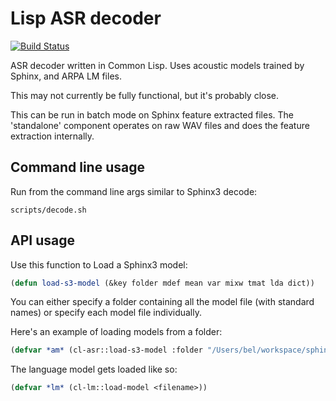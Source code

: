 Lisp ASR decoder
================
[![Build Status](https://travis-ci.org/belambert/cl-asr.svg?branch=main)](https://travis-ci.org/belambert/cl-asr)

ASR decoder written in Common Lisp.  Uses acoustic models trained by Sphinx, and
ARPA LM files.

This may not currently be fully functional, but it's probably close.

This can be run in batch mode on Sphinx feature extracted files.  The
'standalone' component operates on raw WAV files and does the feature
extraction internally.


Command line usage
------------------

Run from the command line args similar to Sphinx3 decode:

    scripts/decode.sh

API usage
---------

Use this function to Load a Sphinx3 model:
```lisp
(defun load-s3-model (&key folder mdef mean var mixw tmat lda dict))
```

You can either specify a folder containing all the model file (with standard
names) or specify each model file individually.

Here's an example of loading models from a folder:
```lisp
(defvar *am* (cl-asr::load-s3-model :folder "/Users/bel/workspace/sphinx/acoustic-models/fisher/"))
```

The language model gets loaded like so:
```lisp
(defvar *lm* (cl-lm::load-model <filename>))
```
